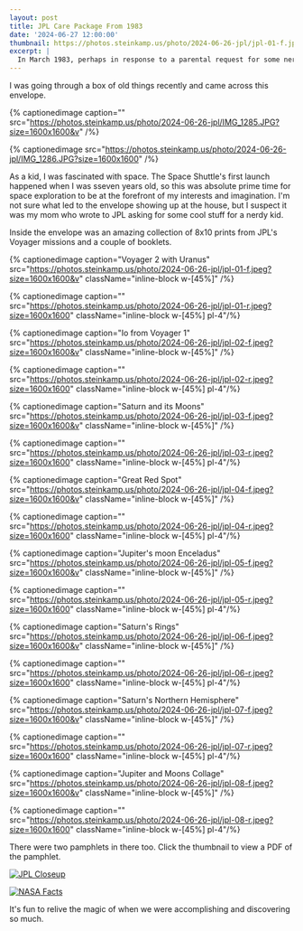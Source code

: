 ```yaml
---
layout: post
title: JPL Care Package From 1983
date: '2024-06-27 12:00:00'
thumbnail: https://photos.steinkamp.us/photo/2024-06-26-jpl/jpl-01-f.jpeg?size=1600x1600
excerpt: |
  In March 1983, perhaps in response to a parental request for some nerdy materials for a nerdy kid, the Jet Propulsion Laboratory sent a large envelope to my house. Find out what was inside...
---
```


I was going through a box of old things recently and came across this envelope.

{% captionedimage caption="" src="https://photos.steinkamp.us/photo/2024-06-26-jpl/IMG_1285.JPG?size=1600x1600&v" /%}

{% captionedimage src="https://photos.steinkamp.us/photo/2024-06-26-jpl/IMG_1286.JPG?size=1600x1600" /%}

As a kid, I was fascinated with space. The Space Shuttle's first launch happened when I was sseven years old, so this was absolute prime time for space exploration to be at the forefront of my interests and imagination. I'm not sure what led to the envelope showing up at the house, but I suspect it was my mom who wrote to JPL asking for some cool stuff for a nerdy kid.

Inside the envelope was an amazing collection of 8x10 prints from JPL's Voyager missions and a couple of booklets.

{% captionedimage caption="Voyager 2 with Uranus" src="https://photos.steinkamp.us/photo/2024-06-26-jpl/jpl-01-f.jpeg?size=1600x1600&v" className="inline-block w-[45%]" /%}

{% captionedimage caption="" src="https://photos.steinkamp.us/photo/2024-06-26-jpl/jpl-01-r.jpeg?size=1600x1600" className="inline-block w-[45%] pl-4"/%}

{% captionedimage caption="Io from Voyager 1" src="https://photos.steinkamp.us/photo/2024-06-26-jpl/jpl-02-f.jpeg?size=1600x1600&v" className="inline-block w-[45%]" /%}

{% captionedimage caption="" src="https://photos.steinkamp.us/photo/2024-06-26-jpl/jpl-02-r.jpeg?size=1600x1600" className="inline-block w-[45%] pl-4"/%}

{% captionedimage caption="Saturn and its Moons" src="https://photos.steinkamp.us/photo/2024-06-26-jpl/jpl-03-f.jpeg?size=1600x1600&v" className="inline-block w-[45%]" /%}

{% captionedimage caption="" src="https://photos.steinkamp.us/photo/2024-06-26-jpl/jpl-03-r.jpeg?size=1600x1600" className="inline-block w-[45%] pl-4"/%}

{% captionedimage caption="Great Red Spot" src="https://photos.steinkamp.us/photo/2024-06-26-jpl/jpl-04-f.jpeg?size=1600x1600&v" className="inline-block w-[45%]" /%}

{% captionedimage caption="" src="https://photos.steinkamp.us/photo/2024-06-26-jpl/jpl-04-r.jpeg?size=1600x1600" className="inline-block w-[45%] pl-4"/%}

{% captionedimage caption="Jupiter's moon Enceladus" src="https://photos.steinkamp.us/photo/2024-06-26-jpl/jpl-05-f.jpeg?size=1600x1600&v" className="inline-block w-[45%]" /%}

{% captionedimage caption="" src="https://photos.steinkamp.us/photo/2024-06-26-jpl/jpl-05-r.jpeg?size=1600x1600" className="inline-block w-[45%] pl-4"/%}

{% captionedimage caption="Saturn's Rings" src="https://photos.steinkamp.us/photo/2024-06-26-jpl/jpl-06-f.jpeg?size=1600x1600&v" className="inline-block w-[45%]" /%}

{% captionedimage caption="" src="https://photos.steinkamp.us/photo/2024-06-26-jpl/jpl-06-r.jpeg?size=1600x1600" className="inline-block w-[45%] pl-4"/%}

{% captionedimage caption="Saturn's Northern Hemisphere" src="https://photos.steinkamp.us/photo/2024-06-26-jpl/jpl-07-f.jpeg?size=1600x1600&v" className="inline-block w-[45%]" /%}

{% captionedimage caption="" src="https://photos.steinkamp.us/photo/2024-06-26-jpl/jpl-07-r.jpeg?size=1600x1600" className="inline-block w-[45%] pl-4"/%}

{% captionedimage caption="Jupiter and Moons Collage" src="https://photos.steinkamp.us/photo/2024-06-26-jpl/jpl-08-f.jpeg?size=1600x1600&v" className="inline-block w-[45%]" /%}

{% captionedimage caption="" src="https://photos.steinkamp.us/photo/2024-06-26-jpl/jpl-08-r.jpeg?size=1600x1600" className="inline-block w-[45%] pl-4"/%}

There were two pamphlets in there too. Click the thumbnail to view a PDF of the pamphlet.

[![JPL Closeup](https://photos.steinkamp.us/photo/2024-06-26-jpl/jpl-closeup-00-cover.jpeg?size=1600x1600&crop)](https://photos.steinkamp.us/photo/2024-06-26-jpl/jpl-closeup.pdf?size=orig)

[![NASA Facts](https://photos.steinkamp.us/photo/2024-06-26-jpl/jpl-nasafacts-01.jpeg?size=1600x1600)](https://photos.steinkamp.us/photo/2024-06-26-jpl/jpl-nasafacts.pdf?size=orig)

It's fun to relive the magic of when we were accomplishing and discovering so much.
